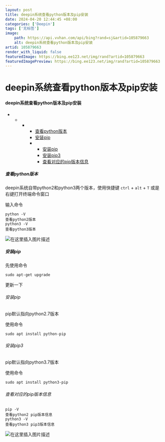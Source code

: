 ```yaml
---
layout: post
title: deepin系统查看python版本及pip安装
date: 2024-04-20 12:44:45 +08:00
categories: ['Deepin']
tags: ['无标签']
image:
    path: https://api.vvhan.com/api/bing?rand=sj&artid=105879663
    alt: deepin系统查看python版本及pip安装
artid: 105879663
render_with_liquid: false
featuredImage: https://bing.ee123.net/img/rand?artid=105879663
featuredImagePreview: https://bing.ee123.net/img/rand?artid=105879663
---
```


# deepin系统查看python版本及pip安装

#### deepin系统查看python版本及pip安装

* + - * [查看python版本](#python_2)
      * [安装pip](#pip_14)
      * + [安装pip](#pip_22)
        + [安装pip3](#pip3_31)
        + [查看对应的pip版本信息](#pip_40)

##### 查看python版本

deepin系统自带python2和python3两个版本，使用快捷键
`ctrl`
+
`alt`
+
`T`
或是右键打开终端命令窗口

输入命令

```shell
python -V
查看python2版本
python3 -V
查看python3版本

```

![在这里插入图片描述](https://i-blog.csdnimg.cn/blog_migrate/90f3a59be83cd6e0decee1cdff4b3253.png)

##### 安装pip

先使用命令

```shell
sudo apt-get upgrade

```

更新一下

###### 安装pip

pip默认指向python2.7版本

使用命令

```shell
sudo apt install python-pip

```

###### 安装pip3

pip默认指向python3.7版本

使用命令

```shell
sudo apt install python3-pip

```

###### 查看对应的pip版本信息

```shell
pip -V
查看python2 pip版本信息
python3 -V
查看python3 pip3版本信息

```

![在这里插入图片描述](https://i-blog.csdnimg.cn/blog_migrate/dd24bed1beff787e42beee2a1199d231.png)